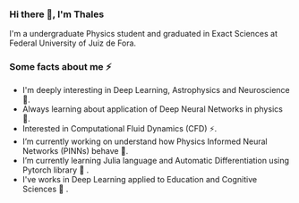 ### Hi there 👋, I'm Thales

I'm a undergraduate Physics student and graduated in Exact Sciences at Federal University of Juiz de Fora.  


###  Some facts about me ⚡ 
- I'm deeply interesting in Deep Learning, Astrophysics and Neuroscience 🔭.
- Always learning about application of Deep Neural Networks in physics 🧐.
- Interested in Computational Fluid Dynamics (CFD) ⚡.
- I’m currently working on understand how Physics Informed Neural Networks (PINNs) behave 🔭.
- I’m currently learning Julia language and Automatic Differentiation using Pytorch library 🌱 .
- I've works in Deep Learning applied to Education and Cognitive Sciences 🧐 . 
